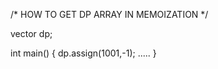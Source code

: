 /* HOW TO GET DP ARRAY IN MEMOIZATION */

vector<int> dp;
  
int main()
{
  dp.assign(1001,-1);
  .....
}
